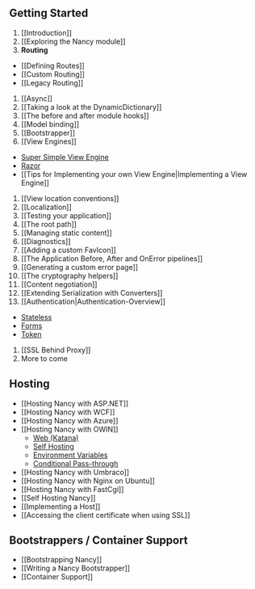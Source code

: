 ## Getting Started
1. [[Introduction]]
1. [[Exploring the Nancy module]]
1. **Routing**
  - [[Defining Routes]]
  - [[Custom Routing]]
  - [[Legacy Routing]]
1. [[Async]]
1. [[Taking a look at the DynamicDictionary]]
1. [[The before and after module hooks]]
1. [[Model binding]]
1. [[Bootstrapper]]
1. [[View Engines]]
  - [Super Simple View Engine](/NancyFx/Nancy/wiki/The-Super-Simple-View-Engine)
  - [Razor](/NancyFx/Nancy/wiki/Razor-View-Engine)
  - [[Tips for Implementing your own View Engine|Implementing a View Engine]]
1. [[View location conventions]]
1. [[Localization]]
1. [[Testing your application]]
1. [[The root path]]
1. [[Managing static content]]
1. [[Diagnostics]]
1. [[Adding a custom FavIcon]]
1. [[The Application Before, After and OnError pipelines]]
1. [[Generating a custom error page]]
1. [[The cryptography helpers]]
1. [[Content negotiation]]
1. [[Extending Serialization with Converters]]
1. [[Authentication|Authentication-Overview]]
  - [Stateless](/NancyFx/Nancy/wiki/Stateless-Authentication)
  - [Forms](/NancyFx/Nancy/wiki/Forms-Authentication)
  - [Token](/NancyFx/Nancy/wiki/Token-Authentication)
1. [[SSL Behind Proxy]]
1. More to come

## Hosting
* [[Hosting Nancy with ASP.NET]]
* [[Hosting Nancy with WCF]]
* [[Hosting Nancy with Azure]]
* [[Hosting Nancy with OWIN]]
  - [Web (Katana)](/NancyFx/Nancy/wiki/Hosting-nancy-with-owin#katana---aspnet-host)
  - [Self Hosting](/NancyFx/Nancy/wiki/Hosting-nancy-with-owin#katana---httplistener-selfhost)
  - [Environment Variables](/NancyFx/Nancy/wiki/Hosting-nancy-with-owin#accessing-owin-environment-variables)
  - [Conditional Pass-through](/NancyFx/Nancy/wiki/Hosting-nancy-with-owin#conditional-pass-through)
* [[Hosting Nancy with Umbraco]]
* [[Hosting Nancy with Nginx on Ubuntu]]
* [[Hosting Nancy with FastCgi]]
* [[Self Hosting Nancy]]
* [[Implementing a Host]]
* [[Accessing the client certificate when using SSL]]

## Bootstrappers / Container Support
* [[Bootstrapping Nancy]]
* [[Writing a Nancy Bootstrapper]]
* [[Container Support]]